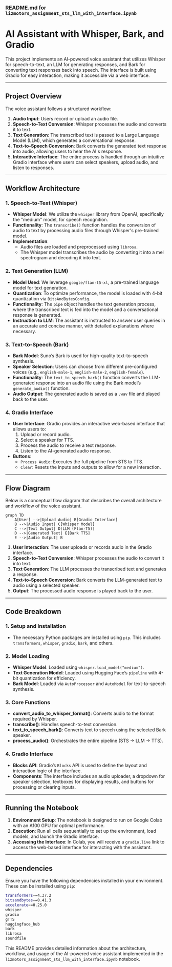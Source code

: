 ### README.md for `lizmotors_assignment_sts_llm_with_interface.ipynb`

# AI Assistant with Whisper, Bark, and Gradio

This project implements an AI-powered voice assistant that utilizes Whisper for speech-to-text, an LLM for generating responses, and Bark for converting text responses back into speech. The interface is built using Gradio for easy interaction, making it accessible via a web interface.

---

## Project Overview

The voice assistant follows a structured workflow:
1. **Audio Input**: Users record or upload an audio file.
2. **Speech-to-Text Conversion**: Whisper processes the audio and converts it to text.
3. **Text Generation**: The transcribed text is passed to a Large Language Model (LLM), which generates a conversational response.
4. **Text-to-Speech Conversion**: Bark converts the generated text response into audio, allowing users to hear the AI's response.
5. **Interactive Interface**: The entire process is handled through an intuitive Gradio interface where users can select speakers, upload audio, and listen to responses.

---

## Workflow Architecture

### 1. **Speech-to-Text (Whisper)**
   - **Whisper Model**: We utilize the `whisper` library from OpenAI, specifically the "medium" model, for speech recognition.
   - **Functionality**: The `transcribe()` function handles the conversion of audio to text by processing audio files through Whisper's pre-trained model.
   - **Implementation**:
     - Audio files are loaded and preprocessed using `librosa`.
     - The Whisper model transcribes the audio by converting it into a mel spectrogram and decoding it into text.

### 2. **Text Generation (LLM)**
   - **Model Used**: We leverage `google/flan-t5-xl`, a pre-trained language model for text generation.
   - **Quantization**: To optimize performance, the model is loaded with 4-bit quantization via `BitsAndBytesConfig`.
   - **Functionality**: The `pipe` object handles the text generation process, where the transcribed text is fed into the model and a conversational response is generated.
   - **Instruction to LLM**: The assistant is instructed to answer user queries in an accurate and concise manner, with detailed explanations where necessary.

### 3. **Text-to-Speech (Bark)**
   - **Bark Model**: Suno’s Bark is used for high-quality text-to-speech synthesis.
   - **Speaker Selection**: Users can choose from different pre-configured voices (e.g., `english-male-1`, `english-male-2`, `english-female`).
   - **Functionality**: The `text_to_speech_bark()` function converts the LLM-generated response into an audio file using the Bark model’s `generate_audio()` function.
   - **Audio Output**: The generated audio is saved as a `.wav` file and played back to the user.

### 4. **Gradio Interface**
   - **User Interface**: Gradio provides an interactive web-based interface that allows users to:
     1. Upload or record audio.
     2. Select a speaker for TTS.
     3. Process the audio to receive a text response.
     4. Listen to the AI-generated audio response.
   - **Buttons**:
     - `Process Audio`: Executes the full pipeline from STS to TTS.
     - `Clear`: Resets the inputs and outputs to allow for a new interaction.

---

## Flow Diagram

Below is a conceptual flow diagram that describes the overall architecture and workflow of the voice assistant.

```mermaid
graph TD
    A[User] -->|Upload Audio| B[Gradio Interface]
    B -->|Audio Input| C[Whisper Model]
    C -->|Text Output| D[LLM (Flan-T5)]
    D -->|Generated Text| E[Bark TTS]
    E -->|Audio Output| B
```

1. **User Interaction**: The user uploads or records audio in the Gradio interface.
2. **Speech-to-Text Conversion**: Whisper processes the audio to convert it into text.
3. **Text Generation**: The LLM processes the transcribed text and generates a response.
4. **Text-to-Speech Conversion**: Bark converts the LLM-generated text to audio using a selected speaker.
5. **Output**: The processed audio response is played back to the user.

---

## Code Breakdown

### 1. **Setup and Installation**
   - The necessary Python packages are installed using `pip`. This includes `transformers`, `whisper`, `gradio`, `bark`, and others.

### 2. **Model Loading**
   - **Whisper Model**: Loaded using `whisper.load_model("medium")`.
   - **Text Generation Model**: Loaded using Hugging Face’s `pipeline` with 4-bit quantization for efficiency.
   - **Bark Model**: Loaded via `AutoProcessor` and `AutoModel` for text-to-speech synthesis.

### 3. **Core Functions**
   - **convert_audio_to_whisper_format()**: Converts audio to the format required by Whisper.
   - **transcribe()**: Handles speech-to-text conversion.
   - **text_to_speech_bark()**: Converts text to speech using the selected Bark speaker.
   - **process_audio()**: Orchestrates the entire pipeline (STS → LLM → TTS).

### 4. **Gradio Interface**
   - **Blocks API**: Gradio’s `Blocks` API is used to define the layout and interaction logic of the interface.
   - **Components**: The interface includes an audio uploader, a dropdown for speaker selection, textboxes for displaying results, and buttons for processing or clearing inputs.

---

## Running the Notebook

1. **Environment Setup**: The notebook is designed to run on Google Colab with an A100 GPU for optimal performance.
2. **Execution**: Run all cells sequentially to set up the environment, load models, and launch the Gradio interface.
3. **Accessing the Interface**: In Colab, you will receive a `gradio.live` link to access the web-based interface for interacting with the assistant.

---

## Dependencies

Ensure you have the following dependencies installed in your environment. These can be installed using `pip`:

```bash
transformers==4.37.2
bitsandbytes==0.41.3
accelerate==0.25.0
whisper
gradio
gTTS
huggingface_hub
bark
librosa
soundfile
```
This README provides detailed information about the architecture, workflow, and usage of the AI-powered voice assistant implemented in the `lizmotors_assignment_sts_llm_with_interface.ipynb` notebook.
